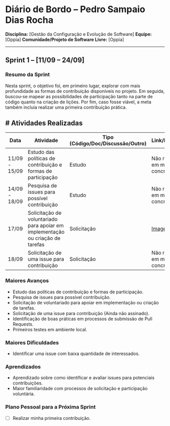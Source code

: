 # Diário de Bordo – Pedro Sampaio Dias Rocha

**Disciplina:** \[Gestão da Configuração e Evolução de Software]
**Equipe:** \[Oppia]
**Comunidade/Projeto de Software Livre:** \[Oppia]

---

## Sprint 1 – \[11/09 – 24/09]

### Resumo da Sprint

Nesta sprint, o objetivo foi, em primeiro lugar, explorar com mais profundidade as formas de contribuição disponíveis no projeto. Em seguida, buscou-se mapear as possibilidades de participação tanto na parte de código quanto na criação de lições. Por fim, caso fosse viável, a meta também incluía realizar uma primeira contribuição prática.

## # Atividades Realizadas

| Data        | Atividade                                                                 | Tipo (Código/Doc/Discussão/Outro) | Link/Referência                          | Status     |
|-------------|---------------------------------------------------------------------------|------------------------------------|-------------------------------------------|------------|
| 11/09 - 15/09 | Estudo das políticas de contribuição e formas de participação            | Estudo                             | Não resultou em material concreto          | Concluído  |
| 14/09 - 18/09 | Pesquisa de issues para possível contribuição                            | Estudo                             | Não resultou em material concreto          | Concluído  |
| 17/09        | Solicitação de voluntariado para apoiar em implementação ou criação de tarefas | Solicitação                        | [Imagem](./imagens/voluntariado.png)      | Concluído  |
| 18/09        | Solicitação de uma issue para contribuição                                | Solicitação                        | Não resultou em material concreto          | Concluído  |


### Maiores Avanços

- Estudo das políticas de contribuição e formas de participação.
- Pesquisa de issues para possível contribuição.
- Solicitação de voluntariado para apoiar em implementação ou criação de tarefas.
- Solicitação de uma issue para contribuição (Ainda não assinado).
- Identificação de boas práticas em processos de submissão de Pull Requests.
- Primeiros testes em ambiente local.

### Maiores Dificuldades

- Identificar uma issue com baixa quantidade de interessados.

### Aprendizados

- Aprendizado sobre como identificar e avaliar issues para potenciais contribuições.
- Maior familiaridade com processos de solicitação e participação voluntária.

### Plano Pessoal para a Próxima Sprint

* [ ] Realizar minha primeira contribuição.